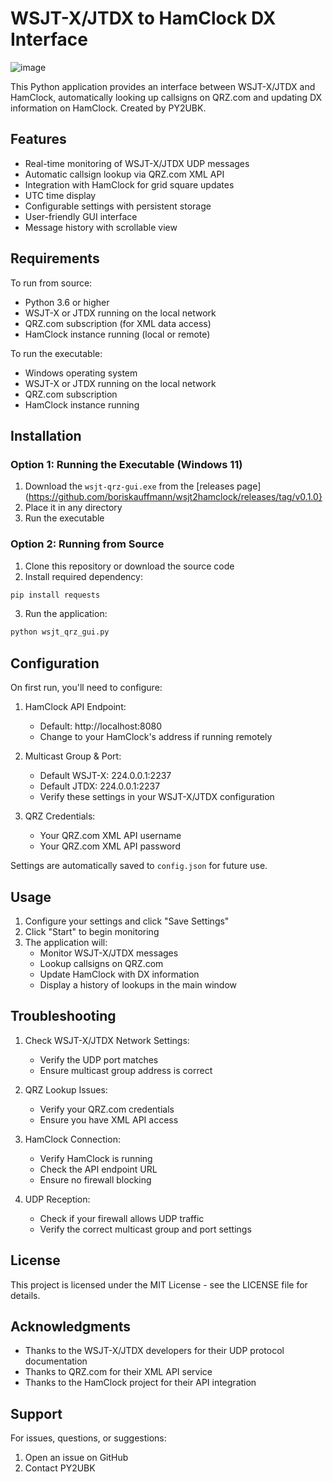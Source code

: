 # WSJT-X/JTDX to HamClock DX Interface

![image](https://github.com/user-attachments/assets/c107ba01-ec67-4341-aa87-ead2e2367391)


This Python application provides an interface between WSJT-X/JTDX and HamClock, automatically looking up callsigns on QRZ.com and updating DX information on HamClock. Created by PY2UBK.

## Features

- Real-time monitoring of WSJT-X/JTDX UDP messages
- Automatic callsign lookup via QRZ.com XML API
- Integration with HamClock for grid square updates
- UTC time display
- Configurable settings with persistent storage
- User-friendly GUI interface
- Message history with scrollable view

## Requirements

To run from source:
- Python 3.6 or higher
- WSJT-X or JTDX running on the local network
- QRZ.com subscription (for XML data access)
- HamClock instance running (local or remote)

To run the executable:
- Windows operating system
- WSJT-X or JTDX running on the local network
- QRZ.com subscription
- HamClock instance running

## Installation

### Option 1: Running the Executable (Windows 11)
1. Download the `wsjt-qrz-gui.exe` from the [releases page](https://github.com/boriskauffmann/wsjt2hamclock/releases/tag/v0.1.0}
2. Place it in any directory
3. Run the executable

### Option 2: Running from Source
1. Clone this repository or download the source code
2. Install required dependency:
```bash
pip install requests
```
3. Run the application:
```bash
python wsjt_qrz_gui.py
```

## Configuration

On first run, you'll need to configure:

1. HamClock API Endpoint:
   - Default: http://localhost:8080
   - Change to your HamClock's address if running remotely

2. Multicast Group & Port:
   - Default WSJT-X: 224.0.0.1:2237
   - Default JTDX: 224.0.0.1:2237
   - Verify these settings in your WSJT-X/JTDX configuration

3. QRZ Credentials:
   - Your QRZ.com XML API username
   - Your QRZ.com XML API password

Settings are automatically saved to `config.json` for future use.

## Usage

1. Configure your settings and click "Save Settings"
2. Click "Start" to begin monitoring
3. The application will:
   - Monitor WSJT-X/JTDX messages
   - Lookup callsigns on QRZ.com
   - Update HamClock with DX information
   - Display a history of lookups in the main window

## Troubleshooting

1. Check WSJT-X/JTDX Network Settings:
   - Verify the UDP port matches
   - Ensure multicast group address is correct

2. QRZ Lookup Issues:
   - Verify your QRZ.com credentials
   - Ensure you have XML API access

3. HamClock Connection:
   - Verify HamClock is running
   - Check the API endpoint URL
   - Ensure no firewall blocking

4. UDP Reception:
   - Check if your firewall allows UDP traffic
   - Verify the correct multicast group and port settings

## License

This project is licensed under the MIT License - see the LICENSE file for details.

## Acknowledgments

- Thanks to the WSJT-X/JTDX developers for their UDP protocol documentation
- Thanks to QRZ.com for their XML API service
- Thanks to the HamClock project for their API integration

## Support

For issues, questions, or suggestions:
1. Open an issue on GitHub
2. Contact PY2UBK
